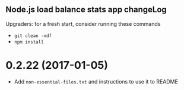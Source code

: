 ## Node.js load balance stats app changeLog

Upgraders: for a fresh start, consider running these commands 
* `git clean -xdf` 
* `npm install`


<!-- example -->
<a name="0.2.22"></a>
# 0.2.22 (2017-01-05)
* Add `non-essential-files.txt` and instructions to use it to README
